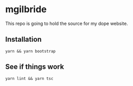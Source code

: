 # mgilbride

This repo is going to hold the source for my dope website.

## Installation

`yarn && yarn bootstrap`

## See if things work

`yarn lint && yarn tsc`
